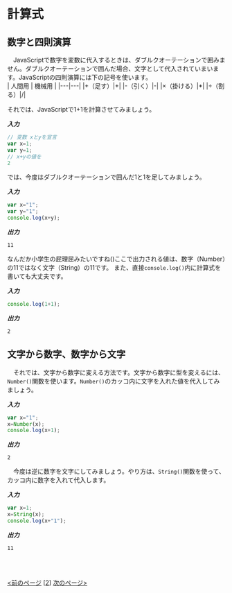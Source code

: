 # 計算式
## 数字と四則演算
　JavaScriptで数字を変数に代入するときは、ダブルクオーテーションで囲みません。ダブルクオーテーションで囲んだ場合、文字として代入されていまいます。JavaScriptの四則演算には下の記号を使います。<br>
| 人間用 | 機械用 |
|---|---|
|+（足す）|+|
|-（引く）|-|
|×（掛ける）|\*|
|÷（割る）|/|


それでは、JavaScriptで1+1を計算させてみましょう。

***入力***
```js
// 変数 xとyを宣言
var x=1;
var y=1;
// x+yの値を
2
```
では、今度はダブルクオーテーションで囲んだ1と1を足してみましょう。

***入力***
```js
var x="1";
var y="1";
console.log(x+y);
```
***出力***
```
11
```
なんだか小学生の屁理屈みたいですね()ここで出力される値は、数字（Number）の11ではなく文字（String）の11です。
また、直接`console.log()`内に計算式を書いても大丈夫です。

***入力***
```js
console.log(1+1);
```
***出力***
```
2
```

## 文字から数字、数字から文字
　それでは、文字から数字に変える方法です。文字から数字に型を変えるには、`Number()`関数を使います。`Number()`のカッコ内に文字を入れた値を代入してみましょう。

***入力***
```js
var x="1";
x=Number(x);
console.log(x+1);
```
***出力***
```
2
```
　今度は逆に数字を文字にしてみましょう。やり方は、`String()`関数を使って、カッコ内に数字を入れて代入します。

***入力***
```js
var x=1;
x=String(x);
console.log(x+"1");
```
***出力***
```
11
```
<br><br>


[<前のページ](../hello-world) \[[2](./)\] [次のページ>](./)

